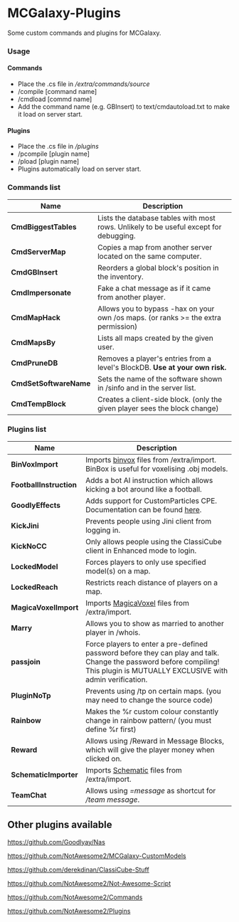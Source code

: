 # MCGalaxy-Plugins
Some custom commands and plugins for MCGalaxy.

### Usage

#### Commands 
- Place the .cs file in */extra/commands/source*
- /compile [command name]
- /cmdload [commd name]
- Add the command name (e.g. GBInsert) to text/cmdautoload.txt to make it load on server start.
#### Plugins
- Place the .cs file in */plugins*
- /pcompile [plugin name]
- /pload [plugin name]
- Plugins automatically load on server start.

### Commands list
| Name | Description |
| ------------- | -----|
| **CmdBiggestTables** | Lists the database tables with most rows. Unlikely to be useful except for debugging.
| **CmdServerMap** | Copies a map from another server located on the same computer.
| **CmdGBInsert** | Reorders a global block's position in the inventory.
| **CmdImpersonate** | Fake a chat message as if it came from another player.
| **CmdMapHack** | Allows you to bypass -hax on your own /os maps. (or ranks >= the extra permission)
| **CmdMapsBy** | Lists all maps created by the given user.
| **CmdPruneDB** | Removes a player's entries from a level's BlockDB. **Use at your own risk.**
| **CmdSetSoftwareName** | Sets the name of the software shown in /sinfo and in the server list.
| **CmdTempBlock** | Creates a client-side block. (only the given player sees the block change)

### Plugins list
| Name | Description |
| ------------- | -----|
| **BinVoxImport** | Imports [binvox](http://www.patrickmin.com/binvox/) files from /extra/import. BinBox is useful for voxelising .obj models.
| **FootballInstruction** | Adds a bot AI instruction which allows kicking a bot around like a football.
| **GoodlyEffects** | Adds support for CustomParticles CPE. Documentation can be found [here](documentation/GoodlyEffects.md).
| **KickJini** | Prevents people using Jini client from logging in.
| **KickNoCC** | Only allows people using the ClassiCube client in Enhanced mode to login.
| **LockedModel** | Forces players to only use specified model(s) on a map.
| **LockedReach** | Restricts reach distance of players on a map.
| **MagicaVoxelImport** | Imports [MagicaVoxel](https://ephtracy.github.io/) files from /extra/import.
| **Marry** | Allows you to show as married to another player in /whois.
| **passjoin** | Force players to enter a pre-defined password before they can play and talk. Change the password before compiling! This plugin is MUTUALLY EXCLUSIVE with admin verification.
| **PluginNoTp** | Prevents using /tp on certain maps. (you may need to change the source code)
| **Rainbow** | Makes the %r custom colour constantly change in rainbow pattern/ (you must define %r first)
| **Reward** | Allows using /Reward in Message Blocks, which will give the player money when clicked on.
| **SchematicImporter** | Imports [Schematic](https://minecraft.fandom.com/wiki/Schematic_file_format) files from /extra/import.
| **TeamChat** | Allows using *=message* as shortcut for */team message*.


## Other plugins available
https://github.com/Goodlyay/Nas

https://github.com/NotAwesome2/MCGalaxy-CustomModels

https://github.com/derekdinan/ClassiCube-Stuff

https://github.com/NotAwesome2/Not-Awesome-Script

https://github.com/NotAwesome2/Commands

https://github.com/NotAwesome2/Plugins
